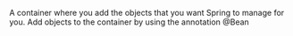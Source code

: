 A container where you add the objects that you want Spring to manage for you. 
Add objects to the container by using the annotation @Bean